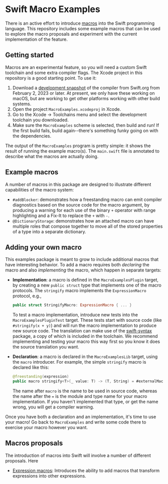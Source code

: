 # Swift Macro Examples



There is an active effort to introduce [macros](https://forums.swift.org/t/a-possible-vision-for-macros-in-swift/60900) into the Swift programming language. This repository includes some example macros that can be used to explore the macro proposals and experiment with the current implementation of the feature. 

## Getting started

Macros are an experimental feature, so you will need a custom Swift toolchain and some extra compiler flags. The Xcode project in this repository is a good starting point. To use it:

1. Download a [development snapshot](https://www.swift.org/download/#snapshots) of the compiler from Swift.org from February 2, 2023 or later. At present, we only have these working on macOS, but are working to get other platforms working with other build systems.
2. Open the project `MacroExamples.xcodeproj` in Xcode.
3. Go to the Xcode -> Toolchains menu and select the development toolchain you downloaded.
4. Make sure the `MacroExamples` scheme is selected, then build and run! If the first build fails, build again--there's something funky going on with the dependencies.

The output of the `MacroExamples` program is pretty simple: it shows the result of running the example macro(s). The `main.swift` file is annotated to describe what the macros are actually doing.

## Example macros

A number of macros in this package are designed to illustrate different capabilities of the macro system:
* `#addBlocker`: demonstrates how a freestanding macro can emit compiler diagnostics based on the source code for the macro argument, by producing a warning for each use of the binary `+` operator with range highlighting and a Fix-It to replace the `+` with `-`.
* `@DictionaryStorage`: demonstrates how an attached macro can have multiple roles that compose together to move all of the stored properties of a type into a separate dictionary.

## Adding your own macro

This examples package is meant to grow to include additional macros that have interesting behavior. To add a macro requires both *declaring* the macro and also *implementing* the macro, which happen in separate targets:

* **Implementation**: a macro is defined in the `MacroExamplesPlugin` target, by creating a new `public struct` type that implements one of the macro protocols. The `stringify` macro implements the `ExpressionMacro` protocol, e.g.,

  ```swift
  public struct StringifyMacro: ExpressionMacro { ... }
  ```

  To test a macro implementation, introduce new tests into the `MacroExamplesPluginTest` target. These tests start with source code (like `#stringify(x + y)`) and will run the macro implementation to produce new source code. The translation can make use of the [swift-syntax](https://github.com/apple/swift-syntax) package, a copy of which is included in the toolchain. We recommend implementing and testing your macro this way first so you know it does the source translation you want.

* **Declaration**: a macro is declared in the `MacroExamplesLib` target, using the `macro` introducer. For example, the simple `stringify` macro is declared like this:

  ```swift
  @freestanding(expression)
  public macro stringify<T>(_ value: T) -> (T, String) = #externalMacro(module: "MacroExamplesPlugin", type: "StringifyMacro")
  ```

  The name after `macro` is the name to be used in source code, whereas the name after the `=` is the module and type name for your macro implementation. If you haven't implemented that type, or get the name wrong, you will get a compiler warning.

Once you have both a declaration and an implementation, it's time to use your macro! Go back to `MacroExamples` and write some code there to exercise your macro however you want.

## Macros proposals

The introduction of macros into Swift will involve a number of different proposals. Here 

* [Expression macros](https://forums.swift.org/t/pitch-2-expression-macros/61861): Introduces the ability to add macros that transform expressions into other expressions.

